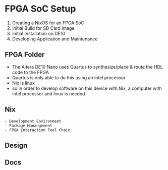 
# FPGA SoC Setup




1. Creating a NixOS for an FPGA SoC
2. Initial Build for SD Card Image
3. Initial Installation on DE10
4. Developing Application and Maintenance





## FPGA Folder

- The Altera DE10 Nano uses Quartus to synthesize/place & route the HDL code to the FPGA 
- Quartus is only able to do this using an intel processor
- Nix is linux
- so in order to develop software on this device with Nix, a computer with intel processor and linux is needed





## Nix
    - Development Environment
    - Package Manangement
    - FPGA Interaction Tool Chain




## Design




## Docs





